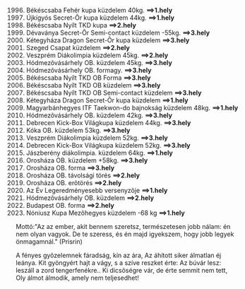 1996. Békéscsaba Fehér kupa küzdelem 40kg. <strong>==>1.hely</strong>
1997. Újkígyós Secret-Õr kupa küzdelem 44kg. <strong>==>1.hely</strong>
1997. Békéscsaba Nyílt TKD kupa <strong>==>2.hely</strong>
1997. Dévaványa Secret-Õr Semi-contact küzdelem -55kg. <strong>==>3.hely</strong>
1997. Kétegyháza Dragon Secret-Õr kupa küzdelem <strong>==>3.hely</strong>
1997. Szeged Csapat küzdelem <strong>==>2.hely</strong>
1997. Veszprém Diákolimpia küzdelem 45kg. <strong>==>2.hely</strong>
1997. Hódmezõvásárhely OB. küzdelem 45kg. <strong>==>3.hely</strong>
1997. Hódmezõvásárhely OB. formagy. <strong>==>3.hely</strong>
1998. Békéscsaba Nyílt TKD OB Forma <strong>==>3.hely</strong>
1998. Békéscsaba Nyílt TKD OB küzdelem <strong>==>3.hely</strong>
1998. Békéscsaba Nyílt TKD OB Semi-contact küzdelem <strong>==>3.hely</strong>
1998. Kétegyháza Dragon Secret-Õr kupa küzdelem <strong>==>1.hely</strong>
1998. Magyarbánhegyes ITF Taekwon-do bajnokság küzdelem 48kg. <strong>==>1.hely</strong>
1998. Hódmezõvásárhely OB. küzdelem 42kg. <strong>==>3.hely</strong>
1998. Debrecen Kick-Box Világkupa küzdelem 44kg. <strong>==>3.hely</strong>
1999. Kóka OB. küzdelem 53kg. <strong>==>3.hely</strong>
1999. Veszprém Diákolimpia küzdelem 52kg. <strong>==>3.hely</strong>
1999. Debrecen Kick-Box Világkupa küzdelem 52kg. <strong>==>3.hely</strong>
2004. Jászberény diákolimpia. küzdelem 64kg. <strong>==>1.hely</strong>
2004. Orosháza OB. küzdelem +58kg. <strong>==>3.hely</strong>
2004. Orosháza OB. forma <strong>==>3.hely</strong>
2004. Orosháza OB. távolsági törés <strong>==>2.hely</strong>
2004. Orosháza OB. erõtörés <strong>==>2.hely</strong>
2004. Az Év Legeredményesebb versenyzõje <strong>==>1.hely</strong>
2005. Hódmezõvásárhely OB. küzdelem <strong>==>2.hely</strong>
2005. Budapest OB. forma <strong>==>2.hely</strong>
2006. Nóniusz Kupa Mezõhegyes küzdelem -68 kg <strong>==>1.hely</strong>

Mottó:"Az az ember, akit bennem szeretsz, természetesen jobb nálam: én nem olyan vagyok. De te szeress, és én majd igyekszem, hogy jobb legyek önmagamnál." (Prisrin) 

A fényes gyõzelemnek fáradság, kín az ára,
Az áhított siker álmatlan éj leánya.
Kit gyöngyért hajt a vágy, s a szíve reszket érte:
Az búvár lesz: leszáll a zord tengerfenékre..
Ki dicsõségre vár, de érte semmit nem tett, 
Oly álmot álmodik, amely nem teljesedhet!